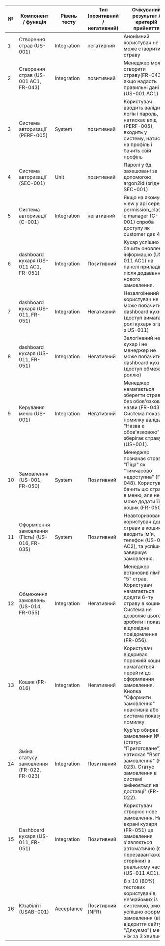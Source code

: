 | № | Компонент / функція | Рівень тесту | Тип (позитивний / негативний) | Очікуваний результат / критерій прийняття |
|---|----------------------|---------------|----------------------------------|--------------------------------------------|
| 1 |   Створення страв (US-001)     |   Integration      |     негативний           |  Анонімний користувач не може створити страву    |
| 2 |   Створення страв (US-001 AC1, FR-043)  |  Integration  |    позитивний   | Менеджер може створити страву(FR-043) якщо надасть правильні дані (US-001 AC1) |
| 3 |  Система авторизації (PERF-005) | System  |  позитивний  | Користувач вводить валідний логін і пароль, натискає вхід (PERF-005), входить у систему, натискає на профіль і бачить свій профіль  |
| 4 | Система авторизації (SEC-001) |  Unit |  позитивний | Паролі у бд захешовані за допомогою argon2id (згідно з SEC-001) |
| 5 | Система авторизації (C-001) | Integration | негативний | Якщо на якомусь view у api серед permission_classes є manager (C-001) спроба доступу як customer дає 403 |
|6 | dashboard кухаря (US-011 AC1, FR-051) | Integration | Позитивний | Кухар успішно бачить оновлену інформацію (US-011 AC1) на панелі приладів після додавання нового замовлення. |
| 7 |dashboard кухаря (US-011, FR-051) | Integration | Негативний | Незалгоінений користувач не може побачити dashboard кухні (доступ вимагає ролі кухаря згідно з US-011) |
| 8 |dashboard кухаря (US-011, FR-051) | Integration | Негативний | Залогінений не кухар і не менеджер не може побачити dashboard кухні (доступ обмежено роллю) |
| 9 |Керування меню (US-001)|Integration|Негативний|Менеджер намагається зберегти страву без обов'язкової назви (FR-043). Система показує помилку валідації "Назва є обов'язковою" і не зберігає страву (US-001).|
| 10 | Замовлення (US-001, FR-050) | System | Позитивний | Менеджер позначає страву "Піца" як "тимчасово недоступна" (FR-048). Користувач бачить цю страву в меню, але не може додати її в кошик (FR-050). |
| 11 | Оформлення замовлення (Гість) (US-016, FR-035) | System | Позитивний | Неавторизований користувач додає страви в кошик, вводить ім'я, телефон (US-016 AC2), та успішно завершує замовлення. |
| 12 | Обмеження замовлень (US-014, FR-055) | Integration | Негативний | Менеджер встановив ліміт у "5" страв. Користувач намагається додати 6-ту страву в кошик. Система не дозволяє цього зробити і показує відповідне повідомлення (FR-056). |
| 13 | Кошик (FR-016) | Integration | Негативний | Користувач відкриває порожній кошик і намагається перейти до оформлення замовлення. Кнопка "Оформити замовлення" неактивна або система показує помилку. |
| 14 | Зміна статусу замовлення (FR-022, FR-023) | Integration | Позитивний | Кур'єр обирає замовлення №101 (статус "Приготоване") і натискає "Взяти замовлення" (FR-023). Статус замовлення в системі змінюється на "У доставці" (FR-022). |
| 15 | Dashboard кухаря (US-011, FR-051) | Integration | Позитивний | Користувач створює нове замовлення. На екрані кухаря (FR-051) це замовлення з'являється автоматично (без перезавантаження сторінки) в реальному часі (US-011 AC1). |
| 16 | Юзабіліті (USAB-001) | Acceptance | Позитивний (NFR) | 8 з 10 (80%) тестових користувачів, незнайомих із системою, змогли успішно оформити замовлення (від відкриття сайту до "Дякуємо") менш ніж за 3 хвилини. |
